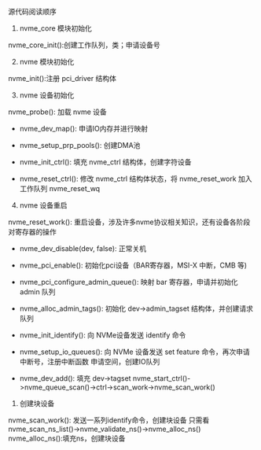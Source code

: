 源代码阅读顺序

1. nvme_core 模块初始化

nvme_core_init():创建工作队列，类；申请设备号

2. nvme 模块初始化

nvme_init():注册 pci_driver 结构体

3. nvme 设备初始化

nvme_probe(): 加载 nvme 设备

* nvme_dev_map(): 申请IO内存并进行映射

* nvme_setup_prp_pools(): 创建DMA池

* nvme_init_ctrl(): 填充 nvme_ctrl 结构体，创建字符设备

* nvme_reset_ctrl(): 修改 nvme_ctrl 结构体状态，将 nvme_reset_work 加入工作队列 nvme_reset_wq

4. nvme 设备重启

nvme_reset_work(): 重启设备，涉及许多nvme协议相关知识，还有设备各阶段对寄存器的操作

* nvme_dev_disable(dev, false): 正常关机

* nvme_pci_enable(): 初始化pci设备（BAR寄存器，MSI-X 中断，CMB 等)

* nvme_pci_configure_admin_queue(): 映射 bar 寄存器，申请并初始化 admin 队列

* nvme_alloc_admin_tags(): 初始化 dev->admin_tagset 结构体，并创建请求队列

* nvme_init_identify(): 向 NVMe设备发送 identify 命令

* nvme_setup_io_queues(): 向 NVMe 设备发送 set feature 命令，再次申请中断号，注册中断函数 申请空间，创建IO队列

* nvme_dev_add(): 填充 dev->tagset 
    nvme_start_ctrl()->nvme_queue_scan()->ctrl->scan_work->nvme_scan_work()

1. 创建块设备

nvme_scan_work(): 发送一系列identify命令，创建块设备
    只需看nvme_scan_ns_list()->nvme_validate_ns()->nvme_alloc_ns()
    	nvme_alloc_ns():填充ns，创建块设备
```
